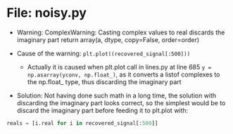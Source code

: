 # File: noisy.py
* Warning: ComplexWarning: Casting complex values to real discards the imaginary part
  return array(a, dtype, copy=False, order=order)

* Cause of the warning: `plt.plot((recovered_signal[:500]))`
  * Actually it is caused when plt.plot call in lines.py at line 685 `y = np.asarray(yconv, np.float_)`, as it converts a listof complexes to the np.float_ type, thus discarding the imaginary part

* Solution: Not having done such math in a long time, the solution with discarding the imaginary part looks correct, so the
simplest would be to discard the imaginary part before feeding it to plt.plot with:
```python
reals = [i.real for i in recovered_signal[:500]]
```